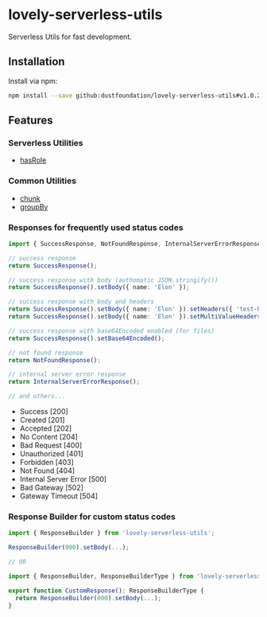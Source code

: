 # lovely-serverless-utils

Serverless Utils for fast development.

## Installation

Install via npm:

```sh
npm install --save github:dustfoundation/lovely-serverless-utils#v1.0.2
```

## Features

### Serverless Utilities

* [hasRole](https://github.com/DustFoundation/lovely-serverless-utils/blob/main/src/functions/serverless/hasRole.ts)

### Common Utilities

* [chunk](https://github.com/DustFoundation/lovely-serverless-utils/blob/main/src/functions/common/chunk.ts)
* [groupBy](https://github.com/DustFoundation/lovely-serverless-utils/blob/main/src/functions/common/groupBy.ts)

### Responses for frequently used status codes

```ts
import { SuccessResponse, NotFoundResponse, InternalServerErrorResponse } from 'lovely-serverless-utils';

// success response
return SuccessResponse();

// success response with body (authomatic JSON.stringify())
return SuccessResponse().setBody({ name: 'Elon' });

// success response with body and headers
return SuccessResponse().setBody({ name: 'Elon' }).setHeaders({ 'test-header': 1 });
return SuccessResponse().setBody({ name: 'Elon' }).setMultiValueHeaders({ 'test-header': [1] });

// success response with base64Encoded enabled (for files)
return SuccessResponse().setBase64Encoded();

// not found response
return NotFoundResponse();

// internal server error response
return InternalServerErrorResponse();

// and others...
```

* Success [200]
* Created [201]
* Accepted [202]
* No Content [204]
* Bad Request [400]
* Unauthorized [401]
* Forbidden [403]
* Not Found [404]
* Internal Server Error [500]
* Bad Gateway [502]
* Gateway Timeout [504]

### Response Builder for custom status codes

```ts
import { ResponseBuilder } from 'lovely-serverless-utils';

ResponseBuilder(000).setBody(...);

// OR

import { ResponseBuilder, ResponseBuilderType } from 'lovely-serverless-utils';

export function CustomResponse(): ResponseBuilderType {
  return ResponseBuilder(000).setBody(...);
}
```
